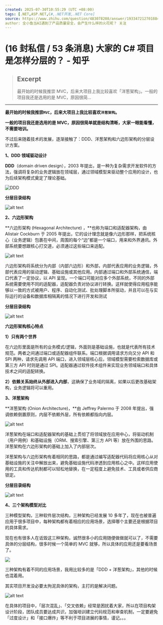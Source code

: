 ```yaml
---
created: 2025-07-30T10:55:29 (UTC +08:00)
tags: [.NET,ASP.NET,C#,.NET开发,.NET Core]
source: https://www.zhihu.com/question/483078208/answer/1933472127018841986?share_code=NMKbZHQmgqEz&utm_psn=1933825948991616009
author: 全小鱼当AI遇到了产品质量安全，会产生什么样的火花呢？ 关注
---
```


# (16 封私信 / 53 条消息) 大家的 C# 项目是怎样分层的？ - 知乎

> ## Excerpt
> 最开始的时候我推崇 MVC，后来大项目上我比较喜欢「洋葱架构」。一般的项目我还是选用的是 MVC，原因很简…

---
**最开始的时候我推崇`MVC`，后来大项目上我比较喜欢`洋葱架构`。**

**一般的项目我还是选用的是 MVC，原因很简单就是结构清晰，大家一眼能看懂，不需要培训。**

不过后来随着技术的发展，逐渐接触了：DDD、洋葱架构和六边形架构的分层设计方案。

**1、DDD 领域驱动设计**

**DDD**（domain driven design），2003 年提出，是一种为复杂需求开发软件的方法，强调将复杂的业务逻辑放在领域层，通过领域模型来驱动整个应用的设计，也为后续架构模式奠定了理论基础。

![DDD](项目分层_assets/image.png)

**分层目录结构**

![alt text](项目分层_assets/image-1.png)

**2、六边形架构**

**六边形架构 (Hexagonal Architecture) ，**也称为端口和适配器架构，由 Alistair Cockburn 于 2005 年提出，它的设计理念就是像六边形那样，把系统核心（业务逻辑）包裹在中间，周围的每个“边”都是一个端口，用来和外界通讯。外部系统要想跟核心打交道，必须通过这些端口来适配。

![alt text](项目分层_assets/image-2.png)

六边形架构将系统分为内部（内部六边形）和外部，内部代表应用的业务逻辑，外部代表应用的驱动逻辑、基础设施或其他应用。内部通过端口和外部系统通信，端口代表了一定协议，以 API 呈现。一个端口可能对应多个外部系统，不同的外部系统需要使用不同的适配器，适配器负责对协议进行转换。这样就使得应用程序能够以一致的方式被用户、程序、自动化测试、批处理脚本所驱动，并且可以在与实际运行的设备和数据库相隔离的情况下进行开发和测试

**分层目录结构**

![alt text](项目分层_assets/image-3.png)

**六边形架构核心特点**

**1）只有两个世界**

在六边形里面是所有的业务模式/逻辑，外面则是基础设施，也就是代表所有技术规范。两者之间通过端口或适配器组件联系。端口根据调用请求方向又分 API 和 SPI 两种，请求先调用 API 端口，进入领域层核心后，领域模型需要检索数据库或第三方 API 时则是通过 SPI。适配器通过软件技术组件来实现业务领域端口和具体技术之间的适配转换。

**2）依赖关系始终从外部进入内部**，这确保了业务域的隔离，如果以后更改基础架构，业务逻辑将可以重用。

**3、洋葱架构**

**洋葱架构 (Onion Architecture)，**由 Jeffrey Palermo 于 2008 年提出，强调依赖倒置原则，内层不依赖外层，所有依赖都指向内层。

![alt text](项目分层_assets/image-4.png)

洋葱架构在端口和适配器架构的基础上贯彻了将领域放在应用中心，将驱动机制（用户用例）和基础设施（ORM、搜索引擎、第三方 API 等）放在外围的思路。洋葱架构在六边形架构的基础上加入了内部层次。

洋葱架构与六边形架构有着相同的思路，都是通过编写适配器代码将应用核心从对基础设施的关注中解放出来，避免基础设施代码渗透到应用核心之中。这样应用使用的工具和传达机制都可以轻松地替换，在一定程度上避免技术、工具或者供应商锁定。

**分层目录结构**

![alt text](项目分层_assets/image-5.png)

**4、三个架构模型对比**

三种模型架构，三种软件层次结构，三种架构已经发展 10 多年了，现在也被普遍应用于很多项目中，每种架构都有着相应的应用场景，选择哪个主要还是根据项目的具体需求。

现在也有很多人在诋毁这三种架构，诚然很多小的应用随便做做就可以了，不需要具体的分层结构，很多时候一个简单的 MVC 就够，所以具体的应用还是要看场景了。

![]((16%20%E5%B0%81%E7%A7%81%E4%BF%A1%20%2053%20%E6%9D%A1%E6%B6%88%E6%81%AF)%20%E5%A4%A7%E5%AE%B6%E7%9A%84%20C%20%E9%A1%B9%E7%9B%AE%E6%98%AF%E6%80%8E%E6%A0%B7%E5%88%86%E5%B1%82%E7%9A%84%EF%BC%9F%20-%20%E7%9F%A5%E4%B9%8E/v2-7f8445a0da6de8d3e3f2e223df0304aa_720w.jpg)

三种架构有着不同的应用场景，我用比较多的是「DDD + 洋葱架构」，其他的时候也混着用。

其实项目开发没必要太拘泥具体的架构，主打的是解决问题。

![alt text](项目分层_assets/image-6.png)

在具体的项目中，「层次混乱」、「交叉依赖」经常是困扰着大家，所以在项目构架设计阶段，团队成员要达成共识，加强培训建立代码规范和审查机制，一定要避免「过度设计」和「接口爆炸」等不利于项目进展的事情，谨记。。。
